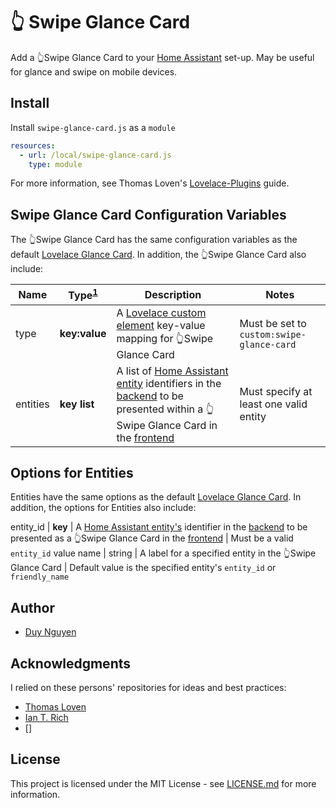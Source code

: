 # :point_up_2: Swipe Glance Card

Add a :point_up_2:Swipe Glance Card to your [Home Assistant](https://www.home-assistant.io/) set-up. May be useful for glance and swipe on mobile devices.

## Install

Install `swipe-glance-card.js` as a `module`

```yaml
resources:
  - url: /local/swipe-glance-card.js
    type: module
```

For more information, see Thomas Loven's [Lovelace-Plugins](https://github.com/thomasloven/hass-config/wiki/Lovelace-Plugins) guide.

## Swipe Glance Card Configuration Variables

The :point_up_2:Swipe Glance Card has the same configuration variables as the default [Lovelace Glance Card](https://www.home-assistant.io/lovelace/glance/#configuration-variables). In addition, the :point_up_2:Swipe Glance Card also include:

| Name     | Type<sup>[1](#footnotes)</sup> | Description                                                                                                                                                                                                                                                                                                 | Notes                                     |
| -------- | ------------------------------ | ----------------------------------------------------------------------------------------------------------------------------------------------------------------------------------------------------------------------------------------------------------------------------------------------------------- | ----------------------------------------- |
| type     | **key:value**                  | A [Lovelace custom element](https://developers.home-assistant.io/docs/en/lovelace_custom_card.html) key-value mapping for :point_up_2:Swipe Glance Card                                                                                                                                                     | Must be set to `custom:swipe-glance-card` |
| entities | **key list**                   | A list of [Home Assistant entity](https://developers.home-assistant.io/docs/en/architecture_entities.html) identifiers in the [backend](https://www.home-assistant.io/docs/backend/) to be presented within a :point_up_2:Swipe Glance Card in the [frontend](https://www.home-assistant.io/docs/frontend/) | Must specify at least one valid entity    |

## Options for Entities

Entities have the same options as the default [Lovelace Glance Card](https://www.home-assistant.io/lovelace/glance/#options-for-entities). In addition, the options for Entities also include:

entity_id | **key** | A [Home Assistant entity's](https://developers.home-assistant.io/docs/en/architecture_entities.html) identifier in the [backend](https://www.home-assistant.io/docs/backend/) to be presented as a :point_up_2:Swipe Glance Card in the [frontend](https://www.home-assistant.io/docs/frontend/) | Must be a valid `entity_id` value
name | string | A label for a specified entity in the :point_up_2:Swipe Glance Card | Default value is the specified entity's `entity_id` or `friendly_name`

## Author

- [Duy Nguyen](https://www.github.com/dooz127)

## Acknowledgments

I relied on these persons' repositories for ideas and best practices:

- [Thomas Loven](https://github.com/thomasloven/)
- [Ian T. Rich](https://github.com/iantrich)
- []

## License

This project is licensed under the MIT License - see [LICENSE.md](LICENSE.md) for more information.
